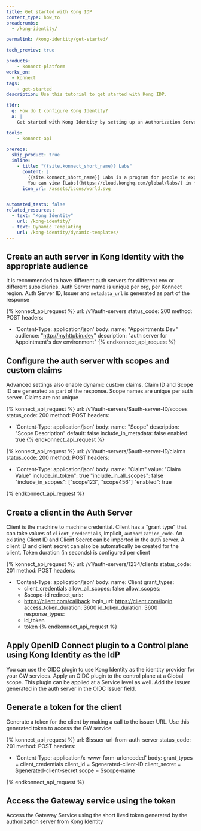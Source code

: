 ```yaml
---
title: Get started with Kong IDP
content_type: how_to
breadcrumbs:
  - /kong-identity/

permalink: /kong-identity/get-started/

tech_preview: true

products:
    - konnect-platform
works_on:
  - konnect
tags:
    - get-started
description: Use this tutorial to get started with Kong IDP.

tldr: 
  q: How do I configure Kong Identity?
  a: | 
    Get started with Kong Identity by setting up an Authorization Server, Claims, Scopes and clients, then configuring the OpenID Connect plugin in a {{site.konnect_short_name}} Control Plane using the APIs.

tools:
    - konnect-api
  
prereqs:
  skip_product: true
  inline: 
    - title: "{{site.konnect_short_name}} Labs"
      content: |
        {{site.konnect_short_name}} Labs is a program for people to experiment with early-stage {{site.konnect_short_name}} experiences. Kong Identity can be opted in through {{site.konnect_short_name}} Labs. 
        You can view [Labs](https://cloud.konghq.com/global/labs/) in {{site.konnect_short_name}} 
      icon_url: /assets/icons/world.svg


automated_tests: false
related_resources:
  - text: "Kong Identity"
    url: /kong-identity/
  - text: Dynamic Templating
    url: /kong-identity/dynamic-templates/
---
```



## Create an auth server in Kong Identity with the appropriate audience
It is recommended to have different auth servers for different env or different subsidiaries. Auth Server name is unique per org, per Konnect region. Auth Server ID, Issuer and `metadata_url` is generated as part of the response

<!--vale off-->
{% konnect_api_request %}
url: /v1/auth-servers
status_code: 200
method: POST
headers:
  - 'Content-Type: application/json'
body:
  name: "Appointments Dev"
  audience: "http://myhttpbin.dev"
  description: "auth server for Appointment's dev environment"
{% endkonnect_api_request %}


## Configure the auth server with scopes and custom claims 
Advanced settings also enable dynamic custom claims. Claim ID and Scope ID are generated as part of the response. Scope names are unique per auth server. Claims are not unique


<!--vale off-->
{% konnect_api_request %}
url: /v1/auth-servers/$auth-server-ID/scopes 
status_code: 200
method: POST
headers:
  - 'Content-Type: application/json'
body:
  name: "Scope"
  description: "Scope Description"
  default: false
  include_in_metadata: false
  enabled: true
{% endkonnect_api_request %}
<!--vale on-->

<!--vale off-->
{% konnect_api_request %}
url: /v1/auth-servers/$auth-server-ID/claims 
status_code: 200
method: POST
headers:
  - 'Content-Type: application/json'
body:
  name: "Claim"
  value: "Claim Value"
  include_in_token": true
  "include_in_all_scopes": false
  "include_in_scopes": ["scope123", "scope456"]
  "enabled": true

{% endkonnect_api_request %}
<!--vale on-->


## Create a client in the Auth Server
Client is the machine to machine credential. Client has a “grant type” that can take values of `client_credentials`, implicit, `authorization_code`. An existing Client ID and Client Secret can be imported in the auth server. A client ID and client secret can also be automatically be created for the client. Token duration (in seconds) is configured per client


<!--vale off-->
{% konnect_api_request %}
url: /v1/auth-servers/1234/clients
status_code: 201
method: POST
headers:
  - 'Content-Type: application/json'
body:
  name: Client
  grant_types:
    - client_credentials
  allow_all_scopes: false
  allow_scopes:
    - $scope-id
  redirect_uris:
    - https://client.com/callback
  login_uri: https://client.com/login
  access_token_duration: 3600
  id_token_duration: 3600
  response_types:
    - id_token
    - token
{% endkonnect_api_request %}
<!--vale on-->

## Apply OpenID Connect plugin to a Control plane using Kong Identity as the IdP
You can use the OIDC plugin to use Kong Identity as the identity provider for your GW services. Apply an OIDC plugin to the control plane at a Global scope. This plugin can be applied at a Service level as well. Add the issuer generated in the auth server in the OIDC Issuer field. 

## Generate a token for the client
Generate a token for the client by making a call to the issuer URL. Use this generated token to access the GW service.

<!--vale off-->
{% konnect_api_request %}
url: $issuer-url-from-auth-server
status_code: 201
method: POST
headers:
  - 'Content-Type: application/x-www-form-urlencoded'
body:
  grant_types = client_credentials
  client_id = $generated-client-ID
  client_secret = $generated-client-secret
  scope = $scope-name
  
{% endkonnect_api_request %}
<!--vale on-->

## Access the Gateway service using the token 
Access the Gateway Service using the short lived token generated by the authorization server from Kong Identity
